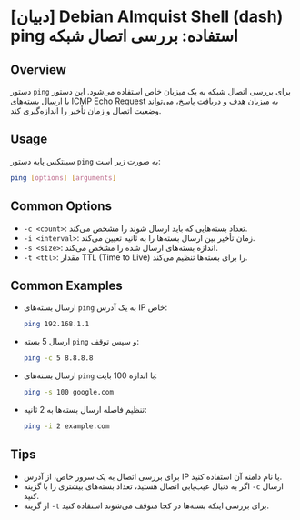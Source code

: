 # [دبیان] Debian Almquist Shell (dash) ping استفاده: بررسی اتصال شبکه

## Overview
دستور `ping` برای بررسی اتصال شبکه به یک میزبان خاص استفاده می‌شود. این دستور با ارسال بسته‌های ICMP Echo Request به میزبان هدف و دریافت پاسخ، می‌تواند وضعیت اتصال و زمان تأخیر را اندازه‌گیری کند.

## Usage
سینتکس پایه دستور `ping` به صورت زیر است:

```bash
ping [options] [arguments]
```

## Common Options
- `-c <count>`: تعداد بسته‌هایی که باید ارسال شوند را مشخص می‌کند.
- `-i <interval>`: زمان تأخیر بین ارسال بسته‌ها را به ثانیه تعیین می‌کند.
- `-s <size>`: اندازه بسته‌های ارسال شده را مشخص می‌کند.
- `-t <ttl>`: مقدار TTL (Time to Live) را برای بسته‌ها تنظیم می‌کند.

## Common Examples
- ارسال بسته‌های `ping` به یک آدرس IP خاص:
  ```bash
  ping 192.168.1.1
  ```

- ارسال 5 بسته `ping` و سپس توقف:
  ```bash
  ping -c 5 8.8.8.8
  ```

- ارسال بسته‌های `ping` با اندازه 100 بایت:
  ```bash
  ping -s 100 google.com
  ```

- تنظیم فاصله ارسال بسته‌ها به 2 ثانیه:
  ```bash
  ping -i 2 example.com
  ```

## Tips
- برای بررسی اتصال به یک سرور خاص، از آدرس IP یا نام دامنه آن استفاده کنید.
- اگر به دنبال عیب‌یابی اتصال هستید، تعداد بسته‌های بیشتری را با گزینه `-c` ارسال کنید.
- از گزینه `-t` برای بررسی اینکه بسته‌ها در کجا متوقف می‌شوند استفاده کنید.